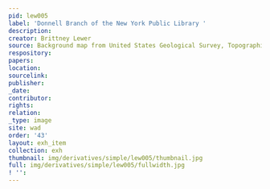 ```yaml
---
pid: lew005
label: 'Donnell Branch of the New York Public Library '
description:
creator: Brittney Lewer
source: Background map from United States Geological Survey, Topographical Map, 1966
respository:
papers:
location:
sourcelink:
publisher:
_date:
contributor:
rights:
relation:
_type: image
site: wad
order: '43'
layout: exh_item
collection: exh
thumbnail: img/derivatives/simple/lew005/thumbnail.jpg
full: img/derivatives/simple/lew005/fullwidth.jpg
! '':
---
```

